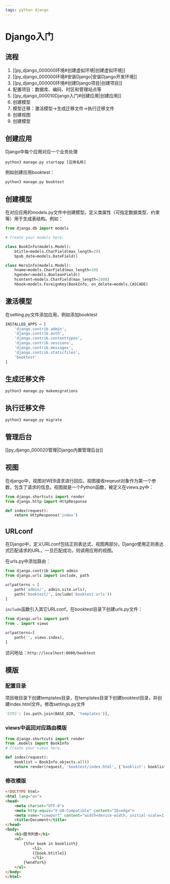 ```yaml
---
tags: python django
---
```


# Django入门

## 流程

1. [[py_django_000000环境#创建虚拟环境|创建虚拟环境]]
2. [[py_django_000000环境#安装Django|安装Django开发环境]]
3. [[py_django_000000环境#创建Django项目|创建项目]]
4. 配置项目：数据库、编码、时区和管理站点等
5. [[py_django_000010Django入门#创建应用|创建应用]]
6. 创建模型
7. 模型迁移：激活模型->生成迁移文件->执行迁移文件
8. 创建视图
9. 创建模型

## 创建应用

Django中每个应用对应一个业务处理

```shell
python3 manage.py startapp [应用名称]
```

例如创建应用booktest：

```python
python3 manage.py booktest
```

## 创建模型

在对应应用的models.py文件中创建模型。定义类属性（可指定数据类型、约束等）用于生成表结构。例如：

```python
from django.db import models

# Create your models here.

class BookInfo(models.Model):
	btitle=models.CharField(max_length=20)
	bpub_date=models.DateField()

class HeroInfo(models.Model):
	hname=models.CharField(max_length=10)
	hgender=models.BooleanField()
	hcontent=models.CharField(max_length=1000)
	hbook=models.ForeignKey(BookInfo, on_delete=models.CASCADE)
```

## 激活模型

在setting.py文件添加应用，例如添加booktest

```python
INSTALLED_APPS = [
	'django.contrib.admin',
	'django.contrib.auth',
	'django.contrib.contenttypes',
	'django.contrib.sessions',
	'django.contrib.messages',
	'django.contrib.staticfiles',
	'booktest'
]
```

## 生成迁移文件

```shell
python3 manage.py makemigrations
```

## 执行迁移文件

```shell
python3 manage.py migrate
```

## 管理后台

[[py_django_000020管理|Django内置管理后台]]

## 视图

在django中，视图对WEB请求进行回应。视图接收reqeust对象作为第一个参数，包含了请求的信息。视图就是一个Python函数，被定义在views.py中：

```python
from django.shortcuts import render
from django.http import HttpResponse

def index(request):
	return HttpResponse('index')
```

## URLconf

在Django中，定义URLconf包括正则表达式、视图两部分。Django使用正则表达式匹配请求的URL，一旦匹配成功，则调用应用的视图。

在urls.py中添加路由：

```python
from django.contrib import admin
from django.urls import include, path

urlpatterns = [
	path('admin/', admin.site.urls),
	path('booktest/', include('booktest.urls'))
]
```

`include`函数引入其它URLconf，在booktest目录下创建urls.py文件：

```python
from django.urls import path
from . import views

urlpatterns=[
	path('', views.index),
]
```

访问地址：`http://localhost:8000/booktest`

## 模版

### 配置目录

项目根目录下创建templates目录，在templates目录下创建booktest目录，并创建index.html文件。修改settings.py文件

```python
'DIRS': [os.path.join(BASE_DIR, 'templates')],
```

### views中返回对应路由模版

```python
from django.shortcuts import render
from .models import BookInfo
# Create your views here.

def index(request):
	booklist = BookInfo.objects.all()
	return render(request, 'booktest/index.html', {'booklist': booklist})
```

### 修改模版

```html
<!DOCTYPE html>
<html lang="en">
<head>
	<meta charset="UTF-8">
	<meta http-equiv="X-UA-Compatible" content="IE=edge">
	<meta name="viewport" content="width=device-width, initial-scale=1.0">
	<title>Document</title>
</head>
<body>
	<h1>图书列表</h1>
	<ul>
		{%for book in booklist%}
			<li>
			{{book.btitle}}
			</li>
		{%endfor%}
	</ul>
</body>
</html>
```






